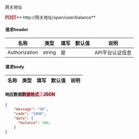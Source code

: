 网关地址

<font style="background:#F8CED3;color:#70000D">POST</font>** http://网关地址/open/user/balance**

#### 请求header
| **名称** | **类型** | **填写** | **默认值** | **说明** |
| --- | --- | --- | --- | --- |
| Authorization | string | 是 |  | API平台认证信息 |


#### 请求body
| **名称** | **类型** | **填写** | **默认值** | **说明** |
| :--- | :--- | :--- | :--- | :--- |


#### 响应数据<font style="background:#F8CED3;color:#70000D">数据格式：JSON</font>
```json
{
    "message": "OK",
    "code": "1000",
    "data": {
      "balance": 300,
    }
}
```

